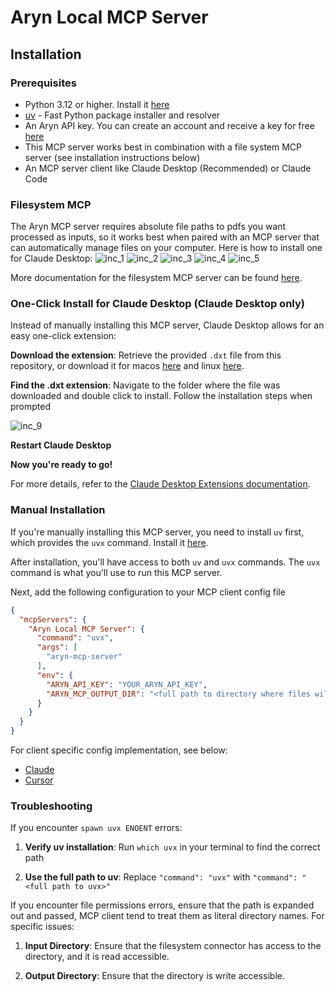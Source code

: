 # Aryn Local MCP Server

## Installation

### Prerequisites
* Python 3.12 or higher. Install it [here](https://www.python.org/downloads/)
* [uv](https://github.com/astral-sh/uv) - Fast Python package installer and resolver
* An Aryn API key. You can create an account and receive a key for free [here](https://app.aryn.ai/)
* This MCP server works best in combination with a file system MCP server (see installation instructions below)
* An MCP server client like Claude Desktop (Recommended) or Claude Code

### Filesystem MCP
The Aryn MCP server requires absolute file paths to pdfs you want processed as inputs, so it works best when paired with an MCP server that can automatically manage files on your computer. Here is how to install one for Claude Desktop:
![inc_1](./images/install_inc_1.png)
![inc_2](./images/install_inc_2.png)
![inc_3](./images/install_inc_3.png)
![inc_4](./images/install_inc_4.png)
![inc_5](./images/install_inc_5.png)

More documentation for the filesystem MCP server can be found [here](https://github.com/modelcontextprotocol/servers/tree/main/src/filesystem).

### One-Click Install for Claude Desktop (Claude Desktop only)

Instead of manually installing this MCP server, Claude Desktop allows for an easy one-click extension:

**Download the extension**: Retrieve the provided `.dxt` file from this repository, or download it for macos [here](https://github.com/aryn-ai/mcp-server/releases/latest/download/mcp-server-macos-latest.dxt) and linux [here](https://github.com/aryn-ai/mcp-server/releases/latest/download/mcp-server-ubuntu-latest.dxt).

**Find the .dxt extension**: Navigate to the folder where the file was downloaded and double click to install. Follow the installation steps when prompted

![inc_9](./images/install_inc_9.png)

**Restart Claude Desktop**

**Now you're ready to go!**

For more details, refer to the [Claude Desktop Extensions documentation](https://www.anthropic.com/engineering/desktop-extensions).

### Manual Installation
If you're manually installing this MCP server, you need to install `uv` first, which provides the `uvx` command. Install it [here](https://docs.astral.sh/uv/getting-started/installation/).

After installation, you'll have access to both `uv` and `uvx` commands. The `uvx` command is what you'll use to run this MCP server.

Next, add the following configuration to your MCP client config file

```json
{
  "mcpServers": {
    "Aryn Local MCP Server": {
      "command": "uvx",
      "args": [
        "aryn-mcp-server"
      ],
      "env": {
        "ARYN_API_KEY": "YOUR_ARYN_API_KEY",
        "ARYN_MCP_OUTPUT_DIR": "<full path to directory where files will get saved (ie Users/username/Downloads)>"
      }
    }
  }
}
```

For client specific config implementation, see below:
* [Claude](https://docs.anthropic.com/en/docs/claude-code/mcp#use-mcp-prompts-as-slash-commands)
* [Cursor](https://docs.cursor.com/en/context/mcp)

### Troubleshooting

If you encounter `spawn uvx ENOENT` errors:

1. **Verify uv installation**: Run `which uvx` in your terminal to find the correct path

2. **Use the full path to uv**: Replace `"command": "uvx"` with `"command": "<full path to uvx>"`

If you encounter file permissions errors, ensure that the path is expanded out and passed, MCP client tend to treat them as literal directory names. For specific issues:

1. **Input Directory**: Ensure that the filesystem connector has access to the directory, and it is read accessible.

2. **Output Directory**: Ensure that the directory is write accessible.
